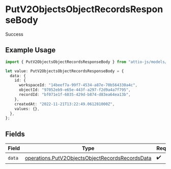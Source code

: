 # PutV2ObjectsObjectRecordsResponseBody

Success

## Example Usage

```typescript
import { PutV2ObjectsObjectRecordsResponseBody } from "attio-js/models/operations";

let value: PutV2ObjectsObjectRecordsResponseBody = {
  data: {
    id: {
      workspaceId: "14beef7a-99f7-4534-a87e-70b564330a4c",
      objectId: "97052eb9-e65e-443f-a297-f2d9a4a7f795",
      recordId: "bf071e1f-6035-429d-b874-d83ea64ea13b",
    },
    createdAt: "2022-11-21T13:22:49.061281000Z",
    values: {},
  },
};
```

## Fields

| Field                                                                                                              | Type                                                                                                               | Required                                                                                                           | Description                                                                                                        |
| ------------------------------------------------------------------------------------------------------------------ | ------------------------------------------------------------------------------------------------------------------ | ------------------------------------------------------------------------------------------------------------------ | ------------------------------------------------------------------------------------------------------------------ |
| `data`                                                                                                             | [operations.PutV2ObjectsObjectRecordsRecordsData](../../models/operations/putv2objectsobjectrecordsrecordsdata.md) | :heavy_check_mark:                                                                                                 | N/A                                                                                                                |